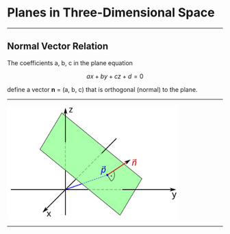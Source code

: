 <!-- File: linear_algebra/planes.md -->

# Planes in Three-Dimensional Space

---

## Normal Vector Relation

The coefficients a, b, c in the plane equation

$$
ax + by + cz + d = 0
$$

define a vector **n** = (a, b, c) that is orthogonal (normal) to the plane.

---

<img src="../assets/plane_equation.svg" alt="Plane Equation" width="400"/>

---
